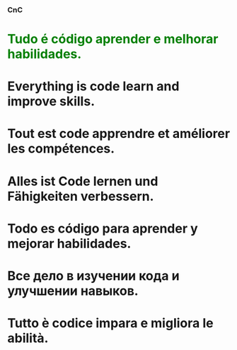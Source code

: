 ### CnC

# <span style="color:green">Tudo é código aprender e melhorar habilidades.
# Everything is code learn and improve skills.
# Tout est code apprendre et améliorer les compétences.
# Alles ist Code lernen und Fähigkeiten verbessern.
# Todo es código para aprender y mejorar habilidades.
# Все дело в изучении кода и улучшении навыков.
# Tutto è codice impara e migliora le abilità.
